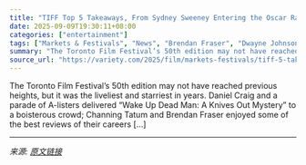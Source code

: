 ```yaml
---
title: "TIFF Top 5 Takeaways, From Sydney Sweeney Entering the Oscar Race to Crowdpleasers Dominating Buzz"
date: 2025-09-09T19:30:11+08:00
categories: ["entertainment"]
tags: ["Markets & Festivals", "News", "Brendan Fraser", "Dwayne Johnson", "Sydney Sweeney", "Toronto Film Festival"]
summary: "The Toronto Film Festival’s 50th edition may not have reached previous heights, but it was the liveliest and starriest in years. Daniel Craig and a parade of A-listers delivered “Wake Up Dead Man: A K"
source_url: "https://variety.com/2025/film/markets-festivals/tiff-5-takeaways-sydney-sweeney-oscar-race-dwayne-johnson-brendan-fraser-1236513049/"
---
```


The Toronto Film Festival’s 50th edition may not have reached previous heights, but it was the liveliest and starriest in years. Daniel Craig and a parade of A-listers delivered “Wake Up Dead Man: A Knives Out Mystery” to a boisterous crowd; Channing Tatum and Brendan Fraser enjoyed some of the best reviews of their careers [&#8230;]

---

*来源: [原文链接](https://variety.com/2025/film/markets-festivals/tiff-5-takeaways-sydney-sweeney-oscar-race-dwayne-johnson-brendan-fraser-1236513049/)*
